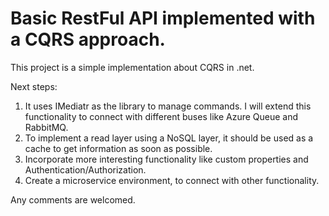 # Basic RestFul API implemented with a CQRS approach.

This project is a simple implementation about CQRS in .net. 

Next steps:

1) It uses IMediatr as the library to manage commands. I will extend this functionality to connect with different buses like Azure Queue and RabbitMQ.
2) To implement a read layer using a NoSQL layer, it should be used as a cache to get information as soon as possible.
3) Incorporate more interesting functionality like custom properties and Authentication/Authorization. 
4) Create a microservice environment, to connect with other functionality.

Any comments are welcomed.
